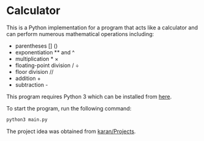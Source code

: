 # Calculator
This is a Python implementation for a program that acts like a calculator and can perform numerous mathematical operations including:
- parentheses [] ()
- exponentiation ** and ^
- multiplication * ×
- floating-point division / ÷
- floor division //
- addition +
- subtraction -

This program requires Python 3 which can be installed from [here](https://www.python.org/downloads/).

To start the program, run the following command:
```bash
python3 main.py
```
The project idea was obtained from [karan/Projects](https://github.com/karan/Projects#numbers).
